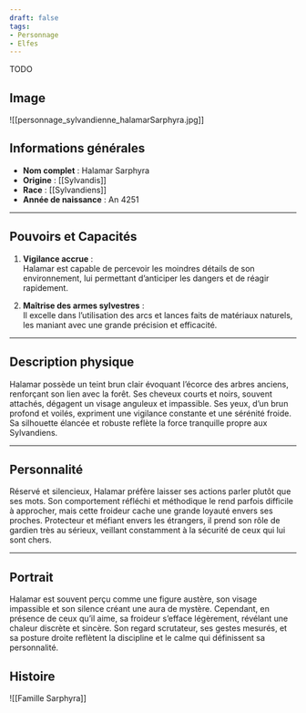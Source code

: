 ```yaml
---
draft: false
tags:
- Personnage
- Elfes
---
```

TODO
## Image

![[personnage_sylvandienne_halamarSarphyra.jpg]]

## **Informations générales**
- **Nom complet** : Halamar Sarphyra  
- **Origine** : [[Sylvandis]]  
- **Race** : [[Sylvandiens]]  
- **Année de naissance** : An 4251

---

## **Pouvoirs et Capacités**
1. **Vigilance accrue** :  
   Halamar est capable de percevoir les moindres détails de son environnement, lui permettant d’anticiper les dangers et de réagir rapidement.  

2. **Maîtrise des armes sylvestres** :  
   Il excelle dans l’utilisation des arcs et lances faits de matériaux naturels, les maniant avec une grande précision et efficacité.  

---

## **Description physique**
Halamar possède un teint brun clair évoquant l’écorce des arbres anciens, renforçant son lien avec la forêt. Ses cheveux courts et noirs, souvent attachés, dégagent un visage anguleux et impassible. Ses yeux, d’un brun profond et voilés, expriment une vigilance constante et une sérénité froide. Sa silhouette élancée et robuste reflète la force tranquille propre aux Sylvandiens.  

---

## **Personnalité**
Réservé et silencieux, Halamar préfère laisser ses actions parler plutôt que ses mots. Son comportement réfléchi et méthodique le rend parfois difficile à approcher, mais cette froideur cache une grande loyauté envers ses proches. Protecteur et méfiant envers les étrangers, il prend son rôle de gardien très au sérieux, veillant constamment à la sécurité de ceux qui lui sont chers.  

---

## **Portrait**
Halamar est souvent perçu comme une figure austère, son visage impassible et son silence créant une aura de mystère. Cependant, en présence de ceux qu’il aime, sa froideur s’efface légèrement, révélant une chaleur discrète et sincère. Son regard scrutateur, ses gestes mesurés, et sa posture droite reflètent la discipline et le calme qui définissent sa personnalité.  


## Histoire

![[Famille Sarphyra]]